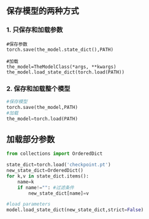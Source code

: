 ## 保存模型的两种方式

### 1. 只保存和加载参数
	#保存参数
	torch.save(the_model.state_dict(),PATH)
	
	#加载
	the_model=TheModelClass(*args, **kwargs)
	the_model.load_state_dict(torch.load(PATH))

### 2. 保存和加载整个模型

```python
#保存模型
torch.save(the_model,PATH)
#加载
the_model=torch.load(PATH)
```


## 加载部分参数

```python
from collections import OrderedDict

state_dict=torch.load('checkpoint.pt')
new_state_dict=OrderedDict()
for k,v in state_dict.items():
    name=k
    if name!="": #过滤条件
    	new_state_dict[name]=v

#load parameters
model.load_state_dict(new_state_dict,strict=False)
```

